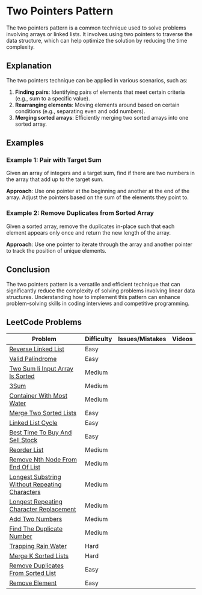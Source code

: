 # Two Pointers Pattern

The two pointers pattern is a common technique used to solve problems involving arrays or linked lists. It involves using two pointers to traverse the data structure, which can help optimize the solution by reducing the time complexity.

## Explanation

The two pointers technique can be applied in various scenarios, such as:

1. **Finding pairs**: Identifying pairs of elements that meet certain criteria (e.g., sum to a specific value).
2. **Rearranging elements**: Moving elements around based on certain conditions (e.g., separating even and odd numbers).
3. **Merging sorted arrays**: Efficiently merging two sorted arrays into one sorted array.

## Examples

### Example 1: Pair with Target Sum

Given an array of integers and a target sum, find if there are two numbers in the array that add up to the target sum.

**Approach**: Use one pointer at the beginning and another at the end of the array. Adjust the pointers based on the sum of the elements they point to.

### Example 2: Remove Duplicates from Sorted Array

Given a sorted array, remove the duplicates in-place such that each element appears only once and return the new length of the array.

**Approach**: Use one pointer to iterate through the array and another pointer to track the position of unique elements.

## Conclusion

The two pointers pattern is a versatile and efficient technique that can significantly reduce the complexity of solving problems involving linear data structures. Understanding how to implement this pattern can enhance problem-solving skills in coding interviews and competitive programming.

## LeetCode Problems

| Problem | Difficulty | Issues/Mistakes | Videos |
|---------|------------|-----------------|--------|
| [Reverse Linked List](https://leetcode.com/problems/reverse-linked-list/) | Easy | | |
| [Valid Palindrome](https://leetcode.com/problems/valid-palindrome/) | Easy | | |
| [Two Sum Ii Input Array Is Sorted](https://leetcode.com/problems/two-sum-ii-input-array-is-sorted/description/) | Medium | | |
| [3Sum](https://leetcode.com/problems/3sum/description/) | Medium | | |
| [Container With Most Water](https://leetcode.com/problems/container-with-most-water/description/) | Medium | | |
| [Merge Two Sorted Lists](https://leetcode.com/problems/merge-two-sorted-lists/) | Easy | | |
| [Linked List Cycle](https://leetcode.com/problems/linked-list-cycle/) | Easy | | |
| [Best Time To Buy And Sell Stock](https://leetcode.com/problems/best-time-to-buy-and-sell-stock/) | Easy | | |
| [Reorder List](https://leetcode.com/problems/reorder-list/description/) | Medium | | |
| [Remove Nth Node From End Of List](https://leetcode.com/problems/remove-nth-node-from-end-of-list/) | Medium | | |
| [Longest Substring Without Repeating Characters](https://leetcode.com/problems/longest-substring-without-repeating-characters/description/) | Medium | | |
| [Longest Repeating Character Replacement](https://leetcode.com/problems/longest-repeating-character-replacement/description/) | Medium | | |
| [Add Two Numbers](https://leetcode.com/problems/add-two-numbers/description/) | Medium | | |
| [Find The Duplicate Number](https://leetcode.com/problems/find-the-duplicate-number/) | Medium | | |
| [Trapping Rain Water](https://leetcode.com/problems/trapping-rain-water/description/) | Hard | | |
| [Merge K Sorted Lists](https://leetcode.com/problems/merge-k-sorted-lists/) | Hard | | |
| [Remove Duplicates From Sorted List](https://leetcode.com/problems/remove-duplicates-from-sorted-list/description/) | Easy | | |
| [Remove Element](https://leetcode.com/problems/remove-element/) | Easy | | |